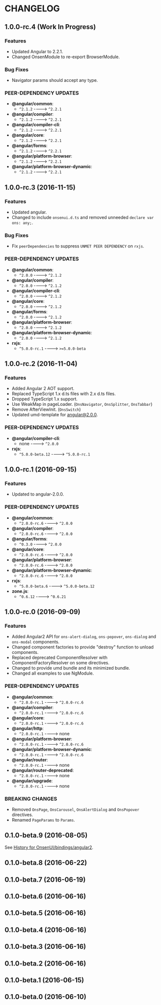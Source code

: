 <!--
Guidelines:
 * Release dates should be in UTC.
    * They can be retrieved from `npm info angular2-onsenui`.
-->

CHANGELOG
====

1.0.0-rc.4 (Work In Progress)
----

### Features
 * Updated Angular to 2.2.1.
 * Changed OnsenModule to re-export BrowserModule.

### Bug Fixes
 * Navigator params should accept any type.

### PEER-DEPENDENCY UPDATES
 * **@angular/common**:
    * `^2.1.2` ----> `^2.2.1`
 * **@angular/compiler**:
    * `^2.1.2` ----> `^2.2.1`
 * **@angular/compiler-cli**:
    * `^2.1.2` ----> `^2.2.1`
 * **@angular/core**:
    * `^2.1.2` ----> `^2.2.1`
 * **@angular/forms**:
    * `^2.1.2` ----> `^2.2.1`
 * **@angular/platform-browser**:
    * `^2.1.2` ----> `^2.2.1`
 * **@angular/platform-browser-dynamic**:
    * `^2.1.2` ----> `^2.2.1`

1.0.0-rc.3 (2016-11-15)
----

### Features
 * Updated angular.
 * Changed to include `onsenui.d.ts` and removed unneeded `declare var ons: any;`.

### Bug Fixes
 * Fix `peerDependencies` to suppress `UNMET PEER DEPENDENCY` on `rxjs`.

### PEER-DEPENDENCY UPDATES
 * **@angular/common**:
    * `^2.0.0` ----> `^2.1.2`
 * **@angular/compiler**:
    * `^2.0.0` ----> `^2.1.2`
 * **@angular/compiler-cli**:
    * `^2.0.0` ----> `^2.1.2`
 * **@angular/core**:
    * `^2.0.0` ----> `^2.1.2`
 * **@angular/forms**:
    * `^2.0.0` ----> `^2.1.2`
 * **@angular/platform-browser**:
    * `^2.0.0` ----> `^2.1.2`
 * **@angular/platform-browser-dynamic**:
    * `^2.0.0` ----> `^2.1.2`
 * **rxjs**:
    * `^5.0.0-rc.1` ----> `>=5.0.0-beta`

1.0.0-rc.2 (2016-11-04)
----

### Features
 * Added Angular 2 AOT support.
 * Replaced TypeScript 1.x d.ts files with 2.x d.ts files.
 * Dropped TypeScript 1.x support.
 * Use WeakMap in pageLoader. (`OnsNavigator`, `OnsSplitter`, `OnsTabbar`)
 * Remove AfterViewInit. (`OnsSwitch`)
 * Updated umd-template for angular@2.0.0.

### PEER-DEPENDENCY UPDATES
 * **@angular/compiler-cli**:
    * none ----> `^2.0.0`
 * **rxjs**:
    * `^5.0.0-beta.12` ----> `^5.0.0-rc.1`

1.0.0-rc.1 (2016-09-15)
----

### Features
 * Updated to angular-2.0.0.

### PEER-DEPENDENCY UPDATES
 * **@angular/common**:
    * `^2.0.0-rc.6` ----> `^2.0.0`
 * **@angular/compiler**:
    * `^2.0.0-rc.6` ----> `^2.0.0`
 * **@angular/forms**:
    * `^0.3.0` ----> `^2.0.0`
 * **@angular/core**:
    * `^2.0.0-rc.6` ----> `^2.0.0`
 * **@angular/platform-browser**:
    * `^2.0.0-rc.6` ----> `^2.0.0`
 * **@angular/platform-browser-dynamic**:
    * `^2.0.0-rc.6` ----> `^2.0.0`
 * **rxjs**:
    * `^5.0.0-beta.6` ----> `^5.0.0-beta.12`
 * **zone.js**:
    * `^0.6.12` ----> `^0.6.21`

1.0.0-rc.0 (2016-09-09)
----

### Features
 * Added Angular2 API for `ons-alert-dialog`, `ons-popover`, `ons-dialog` and `ons-modal` components.
 * Changed component factories to provide "destroy" function to unload components.
 * Replaced deprecated ComponentResolver with ComponentFactoryResolver on some directives.
 * Changed to provide umd bundle and its minimized bundle.
 * Changed all examples to use NgModule.

### PEER-DEPENDENCY UPDATES
 * **@angular/common**:
    * `^2.0.0-rc.1` ----> `^2.0.0-rc.6`
 * **@angular/compiler**:
    * `^2.0.0-rc.1` ----> `^2.0.0-rc.6`
 * **@angular/core**:
    * `^2.0.0-rc.1` ----> `^2.0.0-rc.6`
 * **@angular/http**:
    * `^2.0.0-rc.1` ----> none
 * **@angular/platform-browser**:
    * `^2.0.0-rc.1` ----> `^2.0.0-rc.6`
 * **@angular/platform-browser-dynamic**:
    * `^2.0.0-rc.1` ----> `^2.0.0-rc.6`
 * **@angular/router**:
    * `^2.0.0-rc.1` ----> none
 * **@angular/router-deprecated**:
    * `^2.0.0-rc.1` ----> none
 * **@angular/upgrade**:
    * `^2.0.0-rc.1` ----> none

### BREAKING CHANGES
 * Removed `OnsPage`, `OnsCarousel`, `OnsAlertDialog` and `OnsPopover` directives.
 * Renamed `PageParams` to `Params`.

0.1.0-beta.9 (2016-08-05)
----

See [History for OnsenUI/bindings/angular2](https://github.com/OnsenUI/OnsenUI/commits/master/bindings/angular2).

0.1.0-beta.8 (2016-06-22)
----

0.1.0-beta.7 (2016-06-19)
----

0.1.0-beta.6 (2016-06-16)
----

0.1.0-beta.5 (2016-06-16)
----

0.1.0-beta.4 (2016-06-16)
----

0.1.0-beta.3 (2016-06-16)
----

0.1.0-beta.2 (2016-06-16)
----

0.1.0-beta.1 (2016-06-15)
----

0.1.0-beta.0 (2016-06-10)
----

<!--

0.0.1-dev.8 (2016-06-10)
----

0.0.1-dev.7 (2016-06-10)
----

0.0.1-dev.6 (2016-06-10)
----

0.0.1-dev.5 (2016-06-10)
----

0.0.1-dev.4 (2016-06-10)
----

0.0.1-dev.3 (2016-06-10)
----

0.0.1-dev.2 (2016-06-10)
----

0.0.1-dev.1 (2016-06-10)
----

0.0.1-dev.0 (2016-06-10)
----

-->
